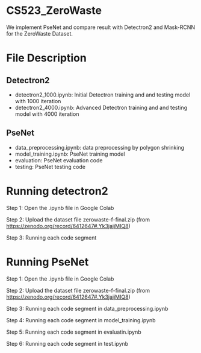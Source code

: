 # CS523_ZeroWaste

We implement PseNet and compare result with Detectron2 and Mask-RCNN for the ZeroWaste Dataset.

# File Description

## Detectron2
* detectron2_1000.ipynb: Initial Detectron training and and testing model with 1000 iteration
* detectron2_4000.ipynb: Advanced Detectron training and and testing model with 4000 iteration

## PseNet
* data_preprocessing.ipynb: data preprocessing by polygon shrinking
* model_training.ipynb: PseNet training model
* evaluation: PseNet evaluation code
* testing: PseNet testing code


# Running detectron2

Step 1: Open the .ipynb file in Google Colab

Step 2: Upload the dataset file zerowaste-f-final.zip (from https://zenodo.org/record/6412647#.Yk3jaijMIQ8)

Step 3: Running each code segment

# Running PseNet

Step 1: Open the .ipynb file in Google Colab

Step 2: Upload the dataset file zerowaste-f-final.zip (from https://zenodo.org/record/6412647#.Yk3jaijMIQ8)

Step 3: Running each code segment in data_preprocessing.ipynb

Step 4: Running each code segment in model_training.ipynb

Step 5: Running each code segment in evaluatin.ipynb

Step 6: Running each code segment in test.ipynb
